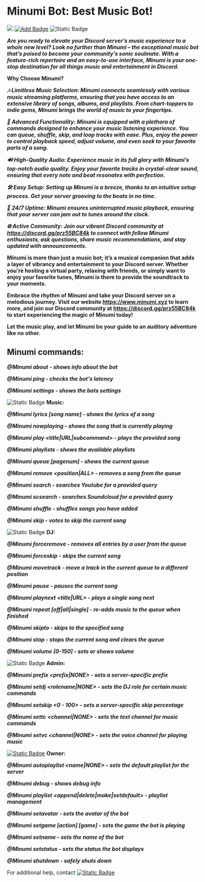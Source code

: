 # Minumi Bot: Best Music Bot!

[![](https://dcbadge.vercel.app/api/server/prz55BC84k)](https://discord.gg/prz55BC84k)  [![Add Badge](https://img.shields.io/badge/Add%20Minumi--red?style=for-the-badge)](https://discord.com/api/oauth2/authorize?client_id=1149145183821254776&permissions=8&scope=bot) ![Static Badge](https://img.shields.io/badge/Java-2.0.20-yellow?style=for-the-badge&logo=java&logoColor=white)

***Are you ready to elevate your Discord server’s music experience to a whole new level? Look no further than Minumi – the exceptional music bot that’s poised to become your community’s sonic soulmate. With a feature-rich repertoire and an easy-to-use interface, Minumi is your one-stop destination for all things music and entertainment in Discord.***

**Why Choose Minumi?**

***🎶 Limitless Music Selection: Minumi connects seamlessly with various music streaming platforms, ensuring that you have access to an extensive library of songs, albums, and playlists. From chart-toppers to indie gems, Minumi brings the world of music to your fingertips.***

***🤖 Advanced Functionality: Minumi is equipped with a plethora of commands designed to enhance your music listening experience. You can queue, shuffle, skip, and loop tracks with ease. Plus, enjoy the power to control playback speed, adjust volume, and even seek to your favorite parts of a song.***

***🔊 High-Quality Audio: Experience music in its full glory with Minumi’s top-notch audio quality. Enjoy your favorite tracks in crystal-clear sound, ensuring that every note and beat resonates with perfection.***

***🛠️ Easy Setup: Setting up Minumi is a breeze, thanks to an intuitive setup process. Get your server grooving to the beats in no time.***

***🎉 24/7 Uptime: Minumi ensures uninterrupted music playback, ensuring that your server can jam out to tunes around the clock.***

***🌐 Active Community: Join our vibrant Discord community at https://discord.gg/prz55BC84k to connect with fellow Minumi enthusiasts, ask questions, share music recommendations, and stay updated with announcements.***

**Minumi is more than just a music bot; it’s a musical companion that adds a layer of vibrancy and entertainment to your Discord server. Whether you’re hosting a virtual party, relaxing with friends, or simply want to enjoy your favorite tunes, Minumi is there to provide the soundtrack to your moments.**

**Embrace the rhythm of Minumi and take your Discord server on a melodious journey. Visit our website https://www.minumi.xyz to learn more, and join our Discord community at https://discord.gg/prz55BC84k to start experiencing the magic of Minumi today!**

**Let the music play, and let Minumi be your guide to an auditory adventure like no other.**



## Minumi commands:

***@Minumi about - shows info about the bot***

***@Minumi ping - checks the bot's latency***

***@Minumi settings - shows the bots settings***

 ![Static Badge](https://cdn.discordapp.com/attachments/1151652126251040808/1151770103541678190/Untitled_design_10.png) **Music:**

***@Minumi lyrics [song name] - shows the lyrics of a song***

***@Minumi nowplaying - shows the song that is currently playing***

***@Minumi play <title|URL|subcommand> - plays the provided song***

***@Minumi playlists - shows the available playlists***

***@Minumi queue [pagenum] - shows the current queue***

***@Minumi remove <position|ALL> - removes a song from the queue***

***@Minumi search <query> - searches Youtube for a provided query***

***@Minumi scsearch <query> - searches Soundcloud for a provided query***

***@Minumi shuffle - shuffles songs you have added***

***@Minumi skip - votes to skip the current song***

![Static Badge](https://cdn.discordapp.com/attachments/1151652126251040808/1151769780467007588/Untitled_design_9.png) **DJ:**

***@Minumi forceremove <user> - removes all entries by a user from the queue***

***@Minumi forceskip - skips the current song***

***@Minumi movetrack <from> <to> - move a track in the current queue to a different position***

***@Minumi pause - pauses the current song***

***@Minumi playnext <title|URL> - plays a single song next***

***@Minumi repeat [off|all|single] - re-adds music to the queue when finished***

***@Minumi skipto <position> - skips to the specified song***

***@Minumi stop - stops the current song and clears the queue***

***@Minumi volume [0-150] - sets or shows volume***

![Static Badge](https://cdn.discordapp.com/attachments/1151652126251040808/1151769629711159357/Untitled_design_8.png) **Admin:**

***@Minumi prefix <prefix|NONE> - sets a server-specific prefix***

***@Minumi setdj <rolename|NONE> - sets the DJ role for certain music commands***

***@Minumi setskip <0 - 100> - sets a server-specific skip percentage***

***@Minumi settc <channel|NONE> - sets the text channel for music commands***

***@Minumi setvc <channel|NONE> - sets the voice channel for playing music***

[![Static Badge](https://cdn.discordapp.com/attachments/1151652126251040808/1151769385564901398/Untitled_design_7.png)](https://discordapp.com/users/1149138392056078368)  **Owner:**

***@Minumi autoplaylist <name|NONE> - sets the default playlist for the server***

***@Minumi debug - shows debug info***

***@Minumi playlist <append|delete|make|setdefault> - playlist management***

***@Minumi setavatar <url> - sets the avatar of the bot***

***@Minumi setgame [action] [game] - sets the game the bot is playing***

***@Minumi setname <name> - sets the name of the bot***

***@Minumi setstatus <status> - sets the status the bot displays***

***@Minumi shutdown - safely shuts down***

For additional help, contact [![Static Badge](https://img.shields.io/badge/Developer-Wash-%235865f2?style=plastic&logo=discord&logoColor=white)](https://discordapp.com/users/1149138392056078368)



